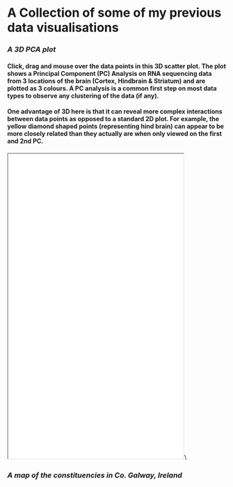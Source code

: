 # A Collection of some of my previous data visualisations

### *A 3D PCA plot*
#### Click, drag and mouse over the data points in this 3D scatter plot. The plot shows a Principal Component (PC) Analysis on RNA sequencing data from 3 locations of the brain (Cortex, Hindbrain & Striatum) and are plotted as 3 colours. A PC analysis is a common first step on most data types to observe any clustering of the data (if any).  

#### One advantage of 3D here is that it can reveal more complex interactions between data points as opposed to a standard 2D plot. For example, the yellow diamond shaped points (representing hind brain) can appear to be more closely related than they actually are when only viewed on the first and 2nd PC. 

<iframe height="700" src="3D_PCA_Plotly.html" width="80%"></iframe>\


### *A map of the constituencies in Co. Galway, Ireland*

